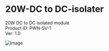 # 20W-DC to DC-isolater
20W DC to DC isolated module    
Product ID: PWN-5V-1    
Ver: 1.0    

![image](https://user-images.githubusercontent.com/45313904/144104446-93fb80d9-e241-42a7-9c67-f986d71a287c.png)

